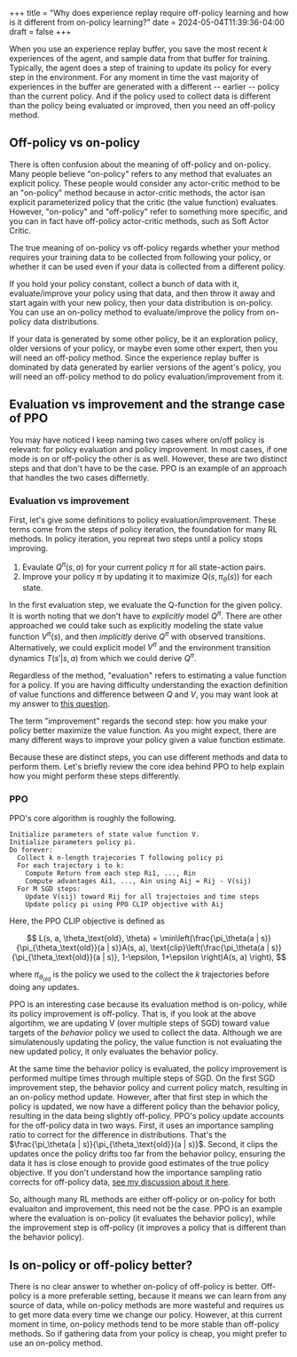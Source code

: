 +++
title = "Why does experience replay require off-policy learning and how is it different from on-policy learning?"
date = 2024-05-04T11:39:36-04:00
draft = false
+++

When you use an experience replay buffer, you save the most recent $k$ experiences of the agent, and sample data from that buffer for training. Typically, the agent does a step of training to update its policy for every step in the environment. For any moment in time the vast majority of experiences in the buffer are generated with a different -- earlier -- policy than the current policy. And if the policy used to collect data is different than the policy being evaluated or improved, then you need an off-policy method.<!--more-->

## Off-policy vs on-policy

There is often confusion about the meaning of off-policy and on-policy. Many people believe "on-policy" refers to any method that evaluates an explicit policy. These people would consider any actor-critic method to be an "on-policy" method because in actor-critic methods, the actor isan explicit parameterized policy that the critic (the value function) evaluates. However, "on-policy" and "off-policy" refer to something more specific, and you can in fact have off-policy actor-critic methods, such as Soft Actor Critic.

The true meaning of on-policy vs off-policy regards whether your method requires your training data to be collected from following your policy, or whether it can be used even if your data is collected from a different policy.

If you hold your policy constant, collect a bunch of data with it, evaluate/improve your policy using that data, and then throw it away and start again with your new policy, then your data distribution is on-policy. You can use an on-policy method to evaluate/improve the policy from on-policy data distributions.

If your data is generated by some other policy, be it an exploration policy, older versions of your policy, or maybe even some other expert, then you will need an off-policy method. Since the experience replay buffer is dominated by data generated by earlier versions of the agent's policy, you will need an off-policy method to do policy evaluation/improvement from it.

## Evaluation vs improvement and the strange case of PPO

You may have noticed I keep naming two cases where on/off policy is relevant: for policy evaluation and policy improvement. In most cases, if one mode is on or off-policy the other is as well. However, these are two distinct steps and that don't have to be the case. PPO is an example of an approach that handles the two cases differnetly.

### Evaluation vs improvement

First, let's give some definitions to policy evaluation/improvement. These terms come from the steps of policy iteration, the foundation for many RL methods. In policy iteration, you repreat two steps until a policy stops improving.

1. Evaulate $Q^\pi(s, a)$ for your current policy $\pi$ for all state-action pairs.
2. Improve your policy $\pi$ by updating it to maximize $Q(s, \pi_\theta(s))$ for each state.

In the first evaluation step, we evaluate the Q-function for the given policy. It is worth noting that we don't have to _explicitly_ model $Q^\pi$. There are other approached we could take such as explicitly modeling the state value function $V^\pi(s)$, and then _implicitly_ derive $Q^\pi$ with observed transitions. Alternatively, we could explicit model $V^\pi$ and the environment transition dynamics $T(s' | s, a)$ from which we could derive $Q^\pi$.

Regardless of the method, "evaluation" refers to estimating a value function for a policy. If you are having difficulty understanding the exaction definition of value functions and difference between $Q$ and $V$, you may want look at my answer to [this question](../q_vs_v).

The term "improvement" regards the second step: how you make your policy better maximize the value function. As you might expect, there are many different ways to improve your policy given a value function estimate.

Because these are distinct steps, you can use different methods and data to perform them. Let's briefly review the core idea behind PPO to help explain how you might perform these steps differently.

### PPO

PPO's core algorithm is roughly the following.

```
Initialize parameters of state value function V.
Initialize parameters policy pi.
Do forever:
  Collect k n-length trajecories T following policy pi
  For each trajectory i to k:
    Compute Return from each step Ri1, ..., Rin
    Compute advantages Ai1, ..., Ain using Aij = Rij - V(sij)
  For M SGD steps:
    Update V(sij) toward Rij for all trajectoies and time steps
    Update policy pi using PPO CLIP objective with Aij
```

Here, the PPO CLIP objective is defined as

$$
L(s, a, \theta_\text{old}, \theta) = \min\left(\frac{\pi_\theta(a | s)}{\pi_{\theta_\text{old}}(a | s)}A(s, a), \text{clip}\left(\frac{\pi_\theta(a | s)}{\pi_{\theta_\text{old}}(a | s)}, 1-\epsilon, 1+\epsilon \right)A(s, a) \right),
$$

where $\pi_{\theta_\text{old}}$ is the policy we used to the collect the $k$ trajectories before doing any updates.

PPO is an interesting case because its evaluation method is on-policy, while its policy improvement is off-policy. That is, if you look at the above algortihm, we are updating V (over multiple steps of SGD) toward value targets of the _behavior_ policy we used to collect the data. Although we are simulatenously updating the policy, the value function is not evaluating the new updated policy, it only evaluates the behavior policy.

At the same time the behavior policy is evaluated, the policy improvement is performed multipe times through multiple steps of SGD. On the first SGD improvement step, the behavior policy and current policy match, resulting in an on-policy method update. However, after that first step in which the policy is updated, we now have a different policy than the behavior policy, resulting in the data being slightly off-policy. PPO's policy update accounts for the off-policy data in two ways. First, it uses an importance sampling ratio to correct for the difference in distributions. That's the $\frac{\pi_\theta(a | s)}{\pi_{\theta_\text{old}}(a | s)}$. Second, it clips the updates once the policy drifts too far from the behavior policy, ensuring the data it has is close enough to provide good estimates of the true policy objective. If you don't understand how the importance sampling ratio corrects for off-policy data, [see my discussion about it here](../q_learning_doesnt_need_importance_sampling/#importance-sampling).

So, although many RL methods are either off-policy or on-policy for both evaluaiton and improvement, this need not be the case. PPO is an example where the evaluation is on-policy (it evaluates the behavior policy), while the improvement step is off-policy (it improves a policy that is different than the behavior policy).

## Is on-policy or off-policy better?

There is no clear answer to whether on-policy of off-policy is better. Off-policy is a more preferable setting, because it means we can learn from any source of data, while on-policy methods are more wasteful and requires us to get more data every time we change our policy. However, at this current moment in time, on-policy methods tend to be more stable than off-policy methods. So if gathering data from your policy is cheap, you might prefer to use an on-policy method.
